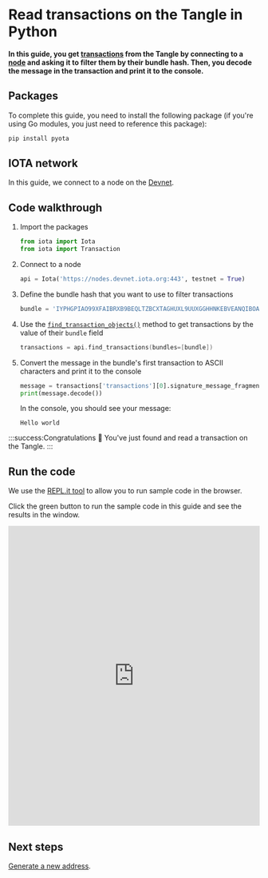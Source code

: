 # Read transactions on the Tangle in Python

**In this guide, you get [transactions](root://getting-started/0.1/transactions/transactions.md) from the Tangle by connecting to a [node](root://getting-started/0.1/network/nodes.md) and asking it to filter them by their bundle hash. Then, you decode the message in the transaction and print it to the console.**

## Packages

To complete this guide, you need to install the following package (if you're using Go modules, you just need to reference this package):

```bash
pip install pyota
```

## IOTA network

In this guide, we connect to a node on the [Devnet](root://getting-started/0.1/network/iota-networks.md#devnet).

## Code walkthrough

1. Import the packages

    ```python
    from iota import Iota
    from iota import Transaction
    ```

2. Connect to a node

    ```python
    api = Iota('https://nodes.devnet.iota.org:443', testnet = True)
    ```

3. Define the bundle hash that you want to use to filter transactions 

    ```python
    bundle = 'IYPHGPIAO99XFAIBRXB9BEQLTZBCXTAGHUXL9UUXGGHHNKEBVEANQIBOALKSO9KLHTEEZXXPB9IOBK9RB'
    ```

4. Use the [`find_transaction_objects()`](https://pyota.readthedocs.io/en/latest/api.html#find-transaction-objects) method to get transactions by the value of their `bundle` field

    ```go
    transactions = api.find_transactions(bundles=[bundle])
    ```

5. Convert the message in the bundle's first transaction to ASCII characters and print it to the console

    ```python
    message = transactions['transactions'][0].signature_message_fragment
    print(message.decode())
    ```

    In the console, you should see your message:

    ```
    Hello world
    ```

:::success:Congratulations :tada:
You've just found and read a transaction on the Tangle.
:::

## Run the code

We use the [REPL.it tool](https://repl.it) to allow you to run sample code in the browser.

Click the green button to run the sample code in this guide and see the results in the window.

<iframe height="600px" width="100%" src="https://repl.it/@jake91/Read-a-transaction-on-the-Tangle-Python?lite=true" scrolling="no" frameborder="no" allowtransparency="true" allowfullscreen="true" sandbox="allow-forms allow-pointer-lock allow-popups allow-same-origin allow-scripts allow-modals"></iframe>

## Next steps

[Generate a new address](../python/generate-an-address.md).

